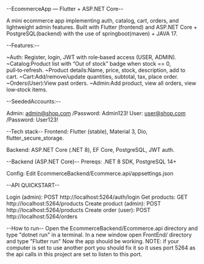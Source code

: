 --EcommerceApp — Flutter + ASP.NET Core--

A mini ecommerce app implementing auth, catalog, cart, orders, and lightweight admin features. Built with Flutter (frontend) and ASP.NET Core + PostgreSQL(backend) with the use of springboot(maven) + JAVA 17.

--Features:--

~Auth: Register, login, JWT with role‑based access (USER, ADMIN).
~Catalog:Product list with “Out of stock” badge when stock == 0, pull‑to‑refresh.
~Product details:Name, price, stock, description, add to cart.
~Cart:Add/remove/update quantities, subtotal, tax, place order.
~Orders(User):View past orders.
~Admin:Add product, view all orders, view low‑stock items.

--SeededAccounts:--

Admin: admin@shop.com /Password: Admin123!
User: user@shop.com /Password: User123!

--Tech stack--
Frontend: Flutter (stable), Material 3, Dio, flutter_secure_storage.

Backend: ASP.NET Core (.NET 8), EF Core, PostgreSQL, JWT auth.

--Backend (ASP.NET Core)--
Prereqs: .NET 8 SDK, PostgreSQL 14+

Config: Edit EcommerceBackend/Ecommerce.api/appsettings.json

--API QUICKSTART--

Login (admin): POST http://localhost:5264/auth/login
Get products: GET http://localhost:5264/products
Create product (admin): POST http://localhost:5264/products
Create order (user): POST http://localhost:5264/orders

--How to run--
Open the EcommerceBackend/Ecommerce.api directory and type "dotnet run" in a terminal.
In a new window open FrontEnd/ directory and type "Flutter run"
Now the app should be working.
NOTE: if your computer is set to use another port you should fix it so it uses port 5264 as the api calls in this project are set to listen to this port.